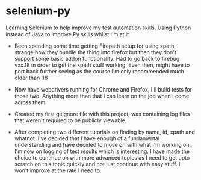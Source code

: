 # selenium-py

Learning Selenium to help improve my test automation skills. Using Python instead of Java to improve Py skills whilst I'm at it.

* Been spending some time getting Firepath setup for using xpath, strange how they bundle the thing into firefox but then they don't support some basic addon functionality. Had to go back to firebug vxx.18 in order to get the xpath stuff working. Even then, might have to port back further seeing as the course i'm only recommended much older than .18

* Now have webdrivers running for Chrome and Firefox, I'll build tests for those two. Anything more than that I can learn on the job when I come across them.

* Created my first gitignore file with this project, was containing log files that weren't required to be publicly viewable.

* After completing two different tutorials on finding by name, id, xpath and whatnot. I've decided that I have enough of a fundamental understanding and have decided to move on with what I'm working on. I'm now on logging of test results which is interesting. I have made the choice to continue on with more advanced topics as I need to get upto scratch on this topic quickly and not just continue with easy stuff. I won't improve at the rate I need to.
